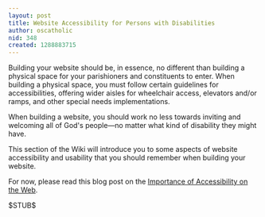 ```yaml
---
layout: post
title: Website Accessibility for Persons with Disabilities
author: oscatholic
nid: 348
created: 1288883715
---
```

<p>Building your website should be, in essence, no different than building a physical space for your parishioners and constituents to enter. When building a physical space, you must follow certain guidelines for accessibilities, offering wider aisles for wheelchair access, elevators and/or ramps, and other special needs implementations.</p>
<p>When building a website, you should work no less towards inviting and welcoming all of God&#39;s people&mdash;no matter what kind of disability they might have.</p>
<p>This section of the Wiki will introduce you to some aspects of website accessibility and usability that you should remember when building your website.</p>
<p>For now, please read this blog post on the <a href="http://www.opensourcecatholic.com/blog/jeff-geerling/importance-accessibil">Importance of Accessibility on the Web</a>.</p>
<p>$STUB$</p>
